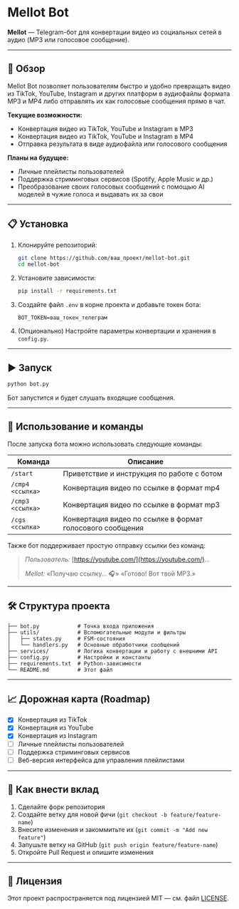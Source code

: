 # Mellot Bot

**Mellot** — Telegram-бот для конвертации видео из социальных сетей в аудио (MP3 или голосовое сообщение).

---

## 🚀 Обзор

Mellot Bot позволяет пользователям быстро и удобно превращать видео из TikTok, YouTube, Instagram и других платформ в аудиофайлы формата MP3 и MP4 либо отправлять их как голосовые сообщения прямо в чат.

**Текущие возможности:**

* Конвертация видео из TikTok, YouTube и Instagram в MP3
* Конвертация видео из TikTok, YouTube и Instagram в MP4
* Отправка результата в виде аудиофайла или голосового сообщения

**Планы на будущее:**

* Личные плейлисты пользователей
* Поддержка стриминговых сервисов (Spotify, Apple Music и др.)
* Преобразование своих голосовых сообщений с помощью AI моделей в чужие голоса и выдавать их за свои

---

## 📋 Установка

1. Клонируйте репозиторий:

   ```bash
   git clone https://github.com/ваш_проект/mellot-bot.git
   cd mellot-bot
   ```
2. Установите зависимости:

   ```bash
   pip install -r requirements.txt
   ```
3. Создайте файл `.env` в корне проекта и добавьте токен бота:

   ```env
   BOT_TOKEN=ваш_токен_телеграм
   ```
4. (Опционально) Настройте параметры конвертации и хранения в `config.py`.

---

## ▶️ Запуск

```bash
python bot.py
```

Бот запустится и будет слушать входящие сообщения.

---

## 💬 Использование и команды

После запуска бота можно использовать следующие команды:

| Команда             | Описание                                                   |
| ------------------- | ---------------------------------------------------------- |
| `/start`            | Приветствие и инструкция по работе с ботом                 |
| `/cmp4 <ссылка>`    | Конвертация видео по ссылке в формат mp4                   |
| `/cmp3 <ссылка>`    | Конвертация видео по ссылке в формат mp3                   |
| `/cgs <ссылка>`     | Конвертация видео по ссылке в формат голосового сообщения  |

Также бот поддерживает простую отправку ссылки без команд:

> *Пользователь:* [https://youtube.com/](https://youtube.com/)...
>
> *Mellot:* «Получаю ссылку… 🎧»
> «Готово! Вот твой MP3.»

---

## 🛠️ Структура проекта

```
├── bot.py            # Точка входа приложения
├── utils/            # Вспомогательные модули и фильтры
│   ├── states.py     # FSM-состояния
│   └── handlers.py   # Основные обработчики сообщений
├── services/         # Логика конвертации и работу с внешними API
├── config.py         # Настройки и константы
├── requirements.txt  # Python-зависимости
└── README.md         # Этот файл
```

---

## 📈 Дорожная карта (Roadmap)

* [x] Конвертация из TikTok
* [x] Конвертация из YouTube
* [x] Конвертация из Instagram
* [ ] Личные плейлисты пользователей
* [ ] Поддержка стриминговых сервисов
* [ ] Веб-версия интерфейса для управления плейлистами

---

## 🤝 Как внести вклад

1. Сделайте форк репозитория
2. Создайте ветку для новой фичи (`git checkout -b feature/feature-name`)
3. Внесите изменения и закоммитьте их (`git commit -m "Add new feature"`)
4. Запушьте ветку на GitHub (`git push origin feature/feature-name`)
5. Откройте Pull Request и опишите изменения

---

## 📝 Лицензия

Этот проект распространяется под лицензией MIT — см. файл [LICENSE](LICENSE).
